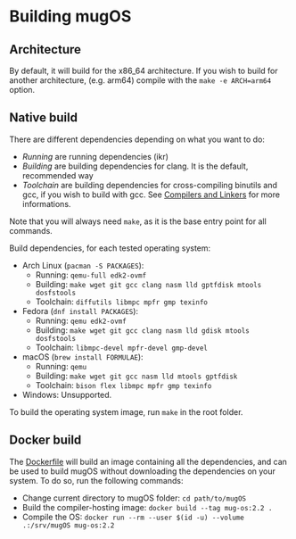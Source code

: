 # Building mugOS

## Architecture

By default, it will build for the x86_64 architecture.
If you wish to build for another architecture, (e.g. arm64) compile
with the `make -e ARCH=arm64` option.

## Native build

There are different dependencies depending on what you want to do:

- *Running* are running dependencies (ikr)
- *Building* are building dependencies for clang. It is the default, recommended way
- *Toolchain* are building dependencies for cross-compiling binutils and gcc, if you wish to build with gcc.
  See [Compilers and Linkers](./CompilersAndLinkers.md) for more informations.

Note that you will always need `make`, as it is the base entry point for all commands.

Build dependencies, for each tested operating system:

- Arch Linux (`pacman -S PACKAGES`):
  - Running: `qemu-full edk2-ovmf`
  - Building: `make wget git gcc clang nasm lld gptfdisk mtools dosfstools`
  - Toolchain: `diffutils libmpc mpfr gmp texinfo`
- Fedora (`dnf install PACKAGES`):
  - Running: `qemu edk2-ovmf`
  - Building: `make wget git gcc clang nasm lld gdisk mtools dosfstools`
  - Toolchain: `libmpc-devel mpfr-devel gmp-devel`
- macOS (`brew install FORMULAE`):
  - Running: `qemu`
  - Building: `make wget git gcc nasm lld mtools gptfdisk`
  - Toolchain: `bison flex libmpc mpfr gmp texinfo`
- Windows: Unsupported.

To build the operating system image, run `make` in the root folder.

## Docker build

The [Dockerfile](../Dockerfile) will build an image containing all the dependencies,
and can be used to build mugOS without downloading the dependencies on your system.
To do so, run the following commands:

- Change current directory to mugOS folder: `cd path/to/mugOS`
- Build the compiler-hosting image: `docker build --tag mug-os:2.2 .`
- Compile the OS: `docker run --rm --user $(id -u) --volume .:/srv/mugOS mug-os:2.2`
